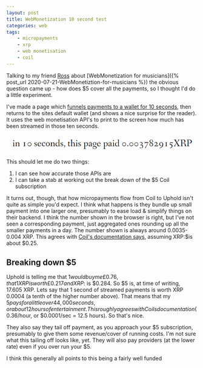 ```yaml
---
layout: post
title: WebMonetization 10 second test
categories: web
tags:
    - micropayments
    - xrp
    - web monetisation
    - coil
---
```


Talking to my friend [Ross](https://twitter.com/throwingsnow) about [WebMonetization for musicians]({% post_url 2020-07-21-WebMonetiztion-for-musicians %}) the obvious question came up - how does $5 cover all the payments, so I thought I'd do a little experiment.

I've made a page which [funnels payments to a wallet for 10 seconds](/web_mon_10sec_test.html), then returns to the sites default wallet (and shows a nice surprise for the reader). It uses the web monetisation API's to print to the screen how much has been streamed in those ten seconds.

![Ten second test results](/images/10_sec_test.png)

This should let me do two things:

1. I can see how accurate those APIs are
1. I can take a stab at working out the break down of the $5 Coil subscription

It turns out, though, that how micropayments flow from Coil to Uphold isn't quite as simple you'd expect. I think what happens is they bundle up small payment into one larger one, presumably to ease load & simplify things on their backend. I think the number shown in the browser is right, but I've not seen a corresponding payment, just aggregated ones rounding up all the smaller payments in a day. The number shown is always around 0.0035-0.004 XRP. This agrees with [Coil's documentation says](https://help.coil.com/accounts/membership-accounts#how-much-do-you-pay-out-to-creators), assuming XRP:$is about $0.25.

## Breaking down $5

Uphold is telling me that $1 would buy me £0.76, that 1 XRP is worth £0.217 and XRP:$ is $0.284. So $5 is, at time of writing, 17.605 XRP. Lets say that 1 second of streamed payments is worth XRP 0.0004 (a tenth of the higher number above). That means that my $5 pays for a little over 44,000 seconds, or about 12 hours of entertainment. This roughly agrees with Coils documentation ($0.36/hour, or $0.0001/sec = 12.5 hours). So that's nice.

They also say they tail off payment, as you approach your $5 subscription, presumably to give them some revenue/cover of running costs. I'm not sure what this tailing off looks like, yet. They will also pay providers (at the lower rate) even if you over run your $5.

I think this generally all points to this being a fairly well funded
